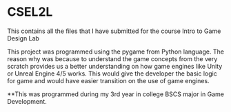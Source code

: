 # CSEL2L
This contains all the files that I have submitted for the course Intro to Game Design Lab

This project was programmed using the pygame from Python language. The reason why was because to understand the game concepts from the very scratch provides us a better understanding on how game engines like Unity or Unreal Engine 4/5 works. This would give the developer the basic logic for game and would have easier transition on the use of game engines.


**This was programmed during my 3rd year in college BSCS major in Game Development.
